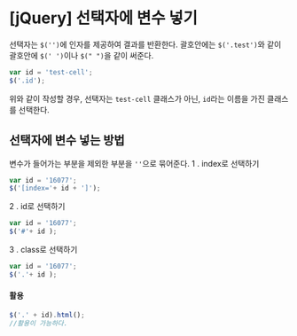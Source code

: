 # [jQuery] 선택자에 변수 넣기

선택자는 ```$('')```에 인자를 제공하여 결과를 반환한다.
괄호안에는 ```$('.test')```와 같이 괄호안에 ```$(' ')```이나 ```$(" ")```을 같이 써준다.
```javascript
var id = 'test-cell';
$('.id');
```
위와 같이 작성할 경우, 
선택자는 ```test-cell``` 클래스가 아닌,
```id```라는 이름을 가진 클래스를 선택한다.

## 선택자에 변수 넣는 방법 
변수가 들어가는 부분을 제외한 부분을 ```''```으로 묶어준다.
1 . index로 선택하기

```javascript
var id = '16077';
$('[index='+ id + ']');
```

2 . id로 선택하기
```javascript
var id = '16077';
$('#'+ id );
```

3 . class로 선택하기
```javascript
var id = '16077';
$('.'+ id );
```
#### 활용

```javascript
$('.' + id).html();
//활용이 가능하다.
```
